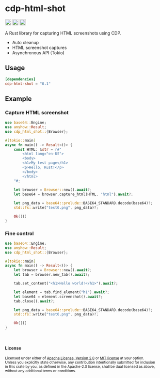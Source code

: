# cdp-html-shot

[<img alt="github" src="https://img.shields.io/badge/github-araea/cdp_html_shot_8da0cb?style=for-the-badge&labelColor=555555&logo=github" height="20">](https://github.com/araea/cdp-html-shot)
[<img alt="crates.io" src="https://img.shields.io/crates/v/cdp_html_shot.svg?style=for-the-badge&color=fc8d62&logo=rust" height="20">](https://crates.io/crates/cdp-html-shot)
[<img alt="docs.rs" src="https://img.shields.io/badge/docs.rs-cdp_html_shot-66c2a5?style=for-the-badge&labelColor=555555&logo=docs.rs" height="20">](https://docs.rs/cdp-html-shot)

A Rust library for capturing HTML screenshots using CDP.

- Auto cleanup
- HTML screenshot captures
- Asynchronous API (Tokio)

## Usage

```toml
[dependencies]
cdp-html-shot = "0.1"
```

## Example

### Capture HTML screenshot

```rust
use base64::Engine;
use anyhow::Result;
use cdp_html_shot::{Browser};

#[tokio::main]
async fn main() -> Result<()> {
    const HTML: &str = r#"
        <html lang="en-US">
        <body>
        <h1>My test page</h1>
        <p>Hello, Rust!</p>
        </body>
        </html>
    "#;
    
    let browser = Browser::new().await?;
    let base64 = browser.capture_html(HTML, "html").await?;

    let png_data = base64::prelude::BASE64_STANDARD.decode(base64)?;
    std::fs::write("test0.png", png_data)?;

    Ok(())
}
```

### Fine control

```rust
use base64::Engine;
use anyhow::Result;
use cdp_html_shot::{Browser};

#[tokio::main]
async fn main() -> Result<()> {
    let browser = Browser::new().await?;
    let tab = browser.new_tab().await?;

    tab.set_content("<h1>Hello world!</h1>").await?;

    let element = tab.find_element("h1").await?;
    let base64 = element.screenshot().await?;
    tab.close().await?;

    let png_data = base64::prelude::BASE64_STANDARD.decode(base64)?;
    std::fs::write("test0.png", png_data)?;

    Ok(())
}
```

<br>

#### License

<sup>
Licensed under either of <a href="LICENSE-APACHE">Apache License, Version
2.0</a> or <a href="LICENSE-MIT">MIT license</a> at your option.
</sup>

<br>

<sub>
Unless you explicitly state otherwise, any contribution intentionally submitted
for inclusion in this crate by you, as defined in the Apache-2.0 license, shall
be dual licensed as above, without any additional terms or conditions.
</sub>


